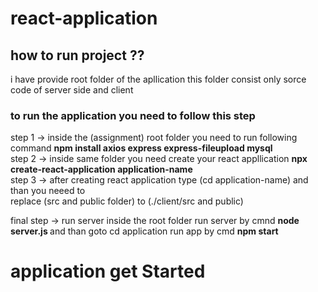 # react-application

## how to run project ??

i have provide root folder of the  apllication this folder consist only sorce code of server side and client 

### to run the application you need to follow this step


step 1 ->  inside the (assignment) root folder you need to run following command  <b> npm install axios express express-fileupload mysql  </b> <br/>
step 2 ->  inside same folder you need create your react appllication  <b> npx create-react-application  application-name  </b> <br/>
step 3 -> after creating react application type (cd application-name) and than you neeed to <br/> replace (src and public folder) to (./client/src and public)  <br/>

final step -> run server  inside the root folder run server by cmnd  <b>node server.js </b>
            and than goto cd application  run app by cmd   <b> npm start  </b>
            
            
#  application get Started 
